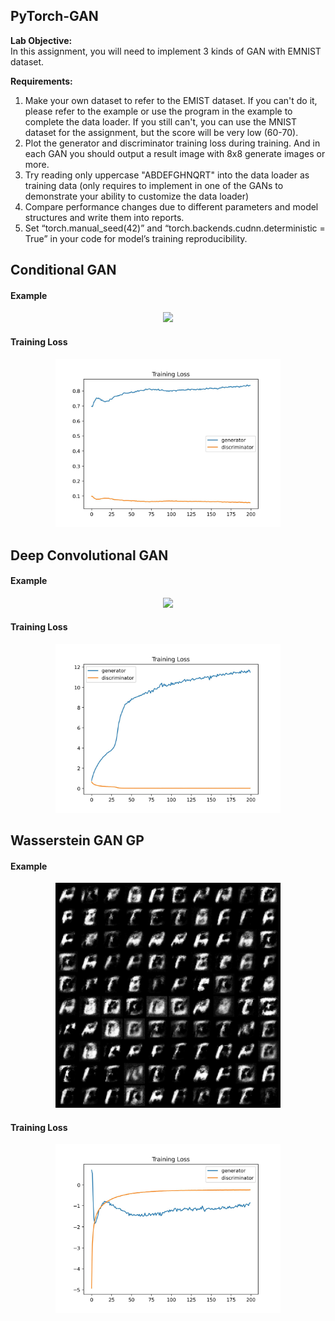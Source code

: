 ## PyTorch-GAN
<strong>Lab Objective:</strong><br>
In this assignment, you will need to implement 3 kinds of GAN with EMNIST dataset.<br>

<strong>Requirements:</strong><br>
1. Make your own dataset to refer to the EMIST dataset. If you can't do it, please refer to the example or use the program in the example to complete the data loader. If you still can't, you can use the MNIST dataset for the assignment, but the score will be very low (60-70).
2. Plot the generator and discriminator training loss during training. And in each GAN you should output a result image with 8x8 generate images or more.
3. Try reading only uppercase "ABDEFGHNQRT" into the data loader as training data (only requires to implement in one of the GANs to demonstrate your ability to customize the data loader)
4. Compare performance changes due to different parameters and model structures and write them into reports.
5. Set “torch.manual_seed(42)” and “torch.backends.cudnn.deterministic = True” in your code for model’s training reproducibility.

## Conditional GAN
#### Example
<p align="center">
    <img src="cgan/cgan_pred_opti.gif" width="360"\>
</p>

#### Training Loss
<p align="center">
    <img src="cgan/cgan_training_loss.jpg" width="360"\>
</p>

## Deep Convolutional GAN
#### Example
<p align="center">
    <img src="dcgan/dcgan_pred_opti.gif" width="360"\>
</p>

#### Training Loss
<p align="center">
    <img src="dcgan/dcgan_training_loss.jpg" width="360"\>
</p>

## Wasserstein GAN GP
#### Example
<p align="center">
    <img src="wgan_gp/wgan_gp_pred_opti.gif" width="360"\>
</p>

#### Training Loss
<p align="center">
    <img src="wgan_gp/wgan_gp_training_loss.jpg" width="360"\>
</p>